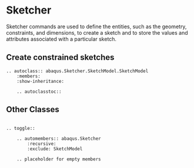 # Sketcher

Sketcher commands are used to define the entities, such as the geometry, constraints, and dimensions, to create a sketch and to store the values and attributes associated with a particular sketch.

## Create constrained sketches

```{eval-rst}
.. autoclass:: abaqus.Sketcher.SketchModel.SketchModel
    :members:
    :show-inheritance:

    .. autoclasstoc::

```

## Other Classes

```{eval-rst}

.. toggle::

    .. automembers:: abaqus.Sketcher
        :recursive:
        :exclude: SketchModel

    .. placeholder for empty members
```
